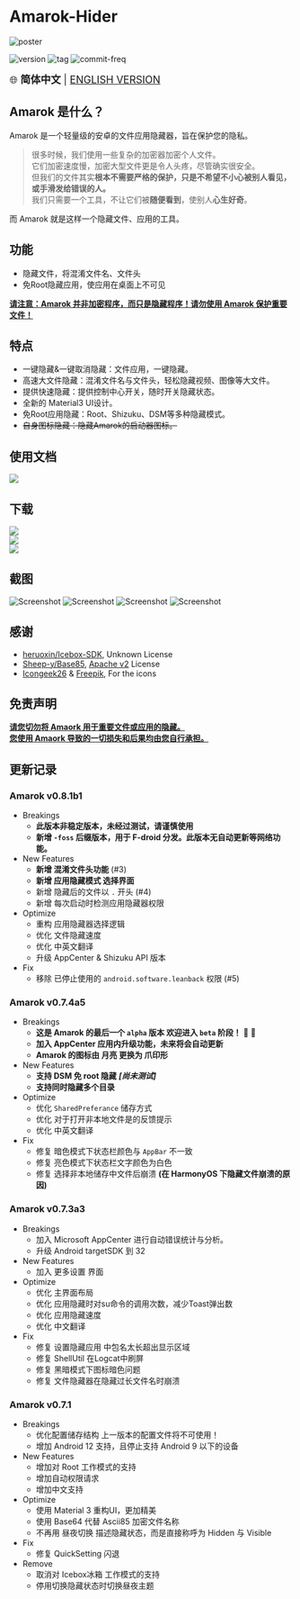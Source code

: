 # Amarok-Hider

![poster](https://raw.githubusercontent.com/deltazefiro/ImageHost/master/amarok-169-poster.png)

![version](https://img.shields.io/visual-studio-app-center/releases/version/deltazefiro/Amarok/2e57e3f726f6bdf0b9bd5e3791bd2c5d1ab1dbe2)
![tag](https://img.shields.io/github/v/tag/deltazefiro/Amarok-Hider)
![commit-freq](https://img.shields.io/github/commit-activity/m/deltazefiro/Amarok-Hider)

<font size="4"> 🌐 **简体中文** | [ENGLISH VERSION](https://github.com/deltazefiro/Amarok-Hider/blob/main/README.en.md) </font>


## Amarok 是什么？

Amarok 是一个轻量级的安卓的文件应用隐藏器，旨在保护您的隐私。  

> 很多时候，我们使用一些复杂的加密器加密个人文件。  
> 它们加密速度慢，加密大型文件更是令人头疼，尽管确实很安全。  
> 但我们的文件其实**根本不需要严格的保护，只是不希望不小心被别人看见，或手滑发给错误的人。**  
> 我们只需要一个工具，不让它们被**随便看到**，使别人**心生好奇**。

而 Amarok 就是这样一个隐藏文件、应用的工具。  

## 功能
- 隐藏文件，将混淆文件名、文件头  
- 免Root隐藏应用，使应用在桌面上不可见  

**<u>请注意：Amarok 并非加密程序，而只是隐藏程序！请勿使用 Amarok 保护重要文件！</u>**

## 特点
- 一键隐藏&一键取消隐藏：文件应用，一键隐藏。
- 高速大文件隐藏：混淆文件名与文件头，轻松隐藏视频、图像等大文件。
- 提供快速隐藏：提供控制中心开关，随时开关隐藏状态。
- 全新的 Material3 UI设计。
- 免Root应用隐藏：Root、Shizuku、DSM等多种隐藏模式。
- ~~自身图标隐藏：隐藏Amarok的启动器图标。~~


## 使用文档
[![](https://img.shields.io/badge/Amarok%E4%BD%BF%E7%94%A8%E6%96%87%E6%A1%A3-%E7%82%B9%E5%87%BB%E6%9F%A5%E7%9C%8B-brightgreen)](https://deltazefiro.github.io/Amarok-doc/)  


## 下载
[![](https://img.shields.io/github/v/release/deltazefiro/Amarok-Hider?include_prereleases&label=Github%20Release)](https://github.com/deltazefiro/Amarok-Hider/releases)  
[![](https://img.shields.io/visual-studio-app-center/releases/version/deltazefiro/Amarok/2e57e3f726f6bdf0b9bd5e3791bd2c5d1ab1dbe2?color=blue&label=AppCenter)](https://install.appcenter.ms/users/deltazefiro/apps/amarok/distribution_groups/public)  
[![](https://img.shields.io/endpoint?url=https://apt.izzysoft.de/fdroid/api/v1/shield/deltazero.amarok.foss)](https://apt.izzysoft.de/fdroid/index/apk/deltazero.amarok.foss)  



## 截图

![Screenshot](https://raw.githubusercontent.com/deltazefiro/ImageHost/master/amarok-169-1.png)
![Screenshot](https://raw.githubusercontent.com/deltazefiro/ImageHost/master/amarok-169-2.png)
![Screenshot](https://raw.githubusercontent.com/deltazefiro/ImageHost/master/amarok-169-3.png)
![Screenshot](https://raw.githubusercontent.com/deltazefiro/ImageHost/master/amarok-169-4.png)


## 感谢

- [heruoxin/Icebox-SDK](https://github.com/heruoxin/IceBox-SDK), Unknown License
- [Sheep-y/Base85](https://github.com/Sheep-y/Base85/), [Apache v2](https://github.com/Sheep-y/Base85/blob/master/LICENSE) License
- [Icongeek26](https://www.flaticon.com/authors/icongeek26) & [Freepik](), For the icons


## 免责声明

<u>**请您切勿将 Amaork 用于重要文件或应用的隐藏。**</u>  
<u>**您使用 Amaork 导致的一切损失和后果均由您自行承担。**</u>

## 更新记录

### Amarok v0.8.1b1

- Breakings
    - **此版本非稳定版本，未经过测试，请谨慎使用**
    - **新增 `-foss` 后缀版本，用于 F-droid 分发。此版本无自动更新等网络功能。**
- New Features
    - **新增 混淆文件头功能** (#3)
    - **新增 应用隐藏模式 选择界面**
    - 新增 隐藏后的文件以 `.` 开头 (#4)
    - 新增 每次启动时检测应用隐藏器权限
- Optimize
    - 重构 应用隐藏器选择逻辑
    - 优化 文件隐藏速度
    - 优化 中英文翻译
    - 升级 AppCenter & Shizuku API 版本
- Fix
    - 移除 已停止使用的 `android.software.leanback` 权限 (#5)

### Amarok v0.7.4a5

- Breakings
    - **这是 Amarok 的最后一个 `alpha` 版本  欢迎进入 `beta` 阶段！** :tada: :tada: 
    - **加入 AppCenter 应用内升级功能，未来将会自动更新**
    - **Amarok 的图标由 月亮 更换为 爪印形**
- New Features
    - **支持 DSM 免 root 隐藏** ***[尚未测试]***
    - **支持同时隐藏多个目录**
- Optimize
    - 优化 `SharedPreferance` 储存方式
    - 优化 对于打开非本地文件是的反馈提示
    - 优化 中英文翻译
- Fix
    - 修复 暗色模式下状态栏颜色与 `AppBar` 不一致
    - 修复 亮色模式下状态栏文字颜色为白色
    - 修复 选择非本地储存中文件后崩溃 **(在 HarmonyOS 下隐藏文件崩溃的原因)**

### Amarok v0.7.3a3

- Breakings
    - 加入 Microsoft AppCenter 进行自动错误统计与分析。
    - 升级 Android targetSDK 到 32
- New Features
    - 加入 更多设置 界面
- Optimize
    - 优化 主界面布局
    - 优化 应用隐藏时对su命令的调用次数，减少Toast弹出数
    - 优化 应用隐藏速度
    - 优化 中文翻译
- Fix
    - 修复 设置隐藏应用 中包名太长超出显示区域
    - 修复 ShellUtil 在Logcat中刷屏
    - 修复 黑暗模式下图标暗色问题
    - 修复 文件隐藏器在隐藏过长文件名时崩溃

### Amarok v0.7.1
- Breakings
    - 优化配置储存结构 上一版本的配置文件将不可使用！
    - 增加 Android 12 支持，且停止支持 Android 9 以下的设备
- New Features
    - 增加对 Root 工作模式的支持
    - 增加自动权限请求
    - 增加中文支持
- Optimize
    - 使用 Material 3 重构UI，更加精美
    - 使用 Base64 代替 Ascii85 加密文件名称
    - 不再用 昼夜切换 描述隐藏状态，而是直接称呼为 Hidden 与 Visible
- Fix
    - 修复 QuickSetting 闪退
- Remove
    - 取消对 Icebox冰箱 工作模式的支持
    - 停用切换隐藏状态时切换昼夜主题